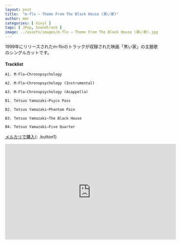 ```yaml
---
layout: post
title:  "m-flo – Theme From The Black House (黒い家)"
author: mmr
categories: [ Vinyl ]
tags: [ JPop, Soundtrack ]
image: ../assets/images/m-flo – Theme From The Black House (黒い家).jpg
---
```


1999年にリリースされたm-floのトラックが収録された映画「黒い家」の主題歌のシングルカットです。

#### Tracklist
```md
A1. M-Flo–Chronopsychology

A2. M-Flo–Chronopsychology (Instrumental)

A3. M-Flo–Chronopsychology (Acappella)

B1. Tetsuo Yamazaki–Psyco Pass

B2. Tetsuo Yamazaki–Phantom Pain

B3. Tetsuo Yamazaki–The Black House

B4. Tetsuo Yamazaki–Five Quarter
```

[メルカリで購入](https://jp.mercari.com/item/m16599032902?afid=6142608987){: .button1}

<iframe width="560" height="315" src="https://www.youtube.com/embed/D2H9LIAOP18?si=GPoG2uiJFmFsoYXQ" title="YouTube video player" frameborder="0" allow="accelerometer; autoplay; clipboard-write; encrypted-media; gyroscope; picture-in-picture; web-share" referrerpolicy="strict-origin-when-cross-origin" allowfullscreen></iframe>